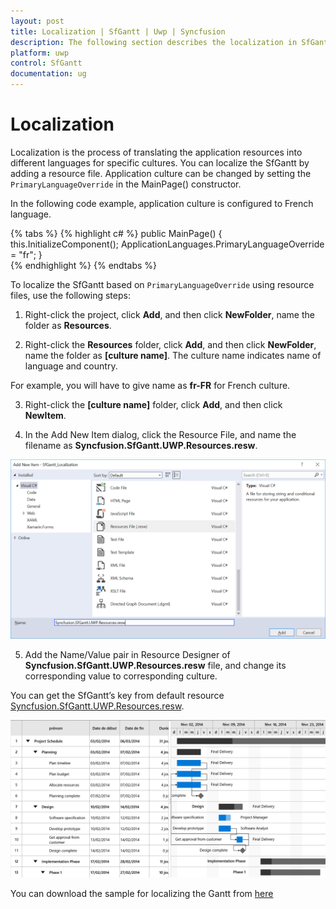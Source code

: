 ```yaml
---
layout: post
title: Localization | SfGantt | Uwp | Syncfusion
description: The following section describes the localization in SfGantt.
platform: uwp
control: SfGantt
documentation: ug
---
```


# Localization 

Localization is the process of translating the application resources into different languages for specific cultures. You can localize the SfGantt by adding a resource file. Application culture can be changed by setting the `PrimaryLanguageOverride` in the MainPage() constructor.

In the following code example, application culture is configured to French language.

{% tabs %}
{% highlight c# %}
public MainPage()
{
    this.InitializeComponent();
    ApplicationLanguages.PrimaryLanguageOverride = "fr";
}   
{% endhighlight %}
{% endtabs %}


To localize the SfGantt based on `PrimaryLanguageOverride` using resource files, use the following steps: 

1. Right-click the project, click **Add**, and then click **NewFolder**, name the folder as **Resources**.

2.	Right-click the **Resources** folder, click **Add**, and then click **NewFolder**, name the folder as **[culture name]**. The culture name indicates name of language and country. 

For example, you will have to give name as **fr-FR** for French culture.

3.	Right-click the **[culture name]** folder, click **Add**, and then click **NewItem**.

4.	In the Add New Item dialog, click the Resource File, and name the filename as **Syncfusion.SfGantt.UWP.Resources.resw**.

![](Localization_images/AddResource.png)

5.	Add the Name/Value pair in Resource Designer of **Syncfusion.SfGantt.UWP.Resources.resw** file, and change its corresponding value to corresponding culture.

You can get the SfGantt’s key from default resource [Syncfusion.SfGantt.UWP.Resources.resw](http://www.syncfusion.com/downloads/support/directtrac/general/ze/Syncfusion.SfGantt.UWP.Resources845531575.zip).

![](Localization_images/FinalOutput.png)

You can download the sample for localizing the Gantt from [here](http://www.syncfusion.com/downloads/support/directtrac/general/ze/SfGantt_Localization1607055000.zip)